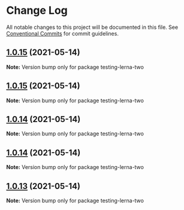 # Change Log

All notable changes to this project will be documented in this file.
See [Conventional Commits](https://conventionalcommits.org) for commit guidelines.

## [1.0.15](https://github.com/DavidWells/mono-repo-test/compare/testing-lerna-two@1.0.4...testing-lerna-two@1.0.15) (2021-05-14)

**Note:** Version bump only for package testing-lerna-two





## [1.0.15](https://github.com/DavidWells/mono-repo-test/compare/testing-lerna-two@1.0.4...testing-lerna-two@1.0.15) (2021-05-14)

**Note:** Version bump only for package testing-lerna-two





## [1.0.14](https://github.com/DavidWells/mono-repo-test/compare/testing-lerna-two@1.0.4...testing-lerna-two@1.0.14) (2021-05-14)

**Note:** Version bump only for package testing-lerna-two





## [1.0.14](https://github.com/DavidWells/mono-repo-test/compare/testing-lerna-two@1.0.4...testing-lerna-two@1.0.14) (2021-05-14)

**Note:** Version bump only for package testing-lerna-two





## [1.0.13](https://github.com/DavidWells/mono-repo-test/compare/testing-lerna-two@1.0.4...testing-lerna-two@1.0.13) (2021-05-14)

**Note:** Version bump only for package testing-lerna-two
